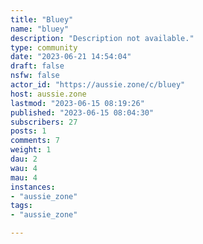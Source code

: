 ```yaml
---
title: "Bluey" 
name: "bluey"
description: "Description not available."
type: community
date: "2023-06-21 14:54:04"
draft: false
nsfw: false
actor_id: "https://aussie.zone/c/bluey"
host: aussie.zone
lastmod: "2023-06-15 08:19:26"
published: "2023-06-15 08:04:30"
subscribers: 27
posts: 1
comments: 7
weight: 1
dau: 2
wau: 4
mau: 4
instances:
- "aussie_zone"
tags: 
- "aussie_zone"

---
```

